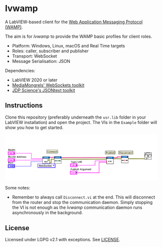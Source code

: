 # lvwamp

A LabVIEW-based client for the [Web Application Messaging Protocol
(WAMP)](https://wamp-proto.org/).

The aim is for _lvwamp_ to provide the WAMP basic profiles for client roles.

*   Platform: Windows, Linux, macOS and Real Time targets
*   Roles: caller, subscriber and publisher
*   Transport: WebSocket
*   Message Serialisation: JSON

Dependencies:

*   LabVIEW 2020 or later
*   [MediaMongrels' WebSockets toolkit](https://www.vipm.io/package/mediamongrels_ltd_lib_websockets_api/)
*   [JDP Science's JSONtext toolkit](https://www.vipm.io/package/jdp_science_jsontext/)

## Instructions

Clone this repository (preferably underneath the `usr.lib` folder in
your LabVIEW installation) and open the project. The VIs in the
`Example` folder will show you how to get started.

![Example](example.png)

Some notes:

*   Remember to always call `Disconnect.vi` at the end. This will
    disconnect from the router and stop the communication daemon. Simply
    stopping the VI is not enough as the _lvwamp_ communication daemon
    runs asynchronously in the background.

## License

Licensed under LGPG v2.1 with exceptions. See [LICENSE](LICENSE).
